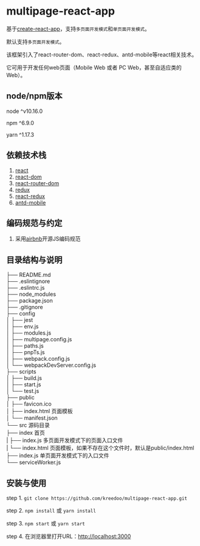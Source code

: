 # multipage-react-app

基于[create-react-app](https://create-react-app.dev/)，支持`多页面开发模式`和`单页面开发模式`。

默认支持`多页面开发模式`。

该框架引入了react-router-dom、react-redux、antd-mobile等react相关技术。

它可用于开发任何web页面（Mobile Web 或者 PC Web，甚至自适应类的Web）。

## node/npm版本

node ^v10.16.0

npm ^6.9.0

yarn ^1.17.3

## 依赖技术栈
1. [react](https://reactjs.org/)
2. [react-dom](https://reactjs.org/)
3. [react-router-dom](https://reacttraining.com/react-router/)
4. [redux](https://redux.js.org/)
5. [react-redux](https://redux.js.org/basics/usage-with-react)
7. [antd-mobile](https://mobile.ant.design/docs/react/introduce-cn)

## 编码规范与约定
1. 采用[airbnb](https://github.com/airbnb/javascript)开源JS编码规范

## 目录结构与说明

├── README.md<br />
├── .eslintignore<br />
├── .eslintrc.js<br />
├── node_modules<br />
├── package.json<br />
├── .gitignore<br />
├── config<br />
│   ├── jest<br />
│   ├── env.js<br />
│   ├── modules.js<br />
│   ├── multipage.config.js<br />
│   ├── paths.js<br />
│   ├── pnpTs.js<br />
│   ├── webpack.config.js<br />
│   └── webpackDevServer.config.js<br />
├── scripts<br />
│   ├── build.js<br />
│   ├── start.js<br />
│   └── test.js<br />
├── public<br />
│   ├── favicon.ico<br />
│   ├── index.html 页面模板<br />
│   └── manifest.json<br />
└── src 源码目录<br />
    ├── index 首页<br />
    |   ├── index.js 多页面开发模式下的页面入口文件<br />
    |   └── index.html 页面模板，如果不存在这个文件时，默认是public/index.html<br />
    ├── index.js 单页面开发模式下的入口文件<br />
    └── serviceWorker.js<br />

## 安装与使用

step 1. `git clone https://github.com/kreedoo/multipage-react-app.git`

step 2. `npm install` 或 `yarn install`

step 3. `npm start` 或 `yarn start`

step 4. 在浏览器里打开URL：[http://localhost:3000](http://localhost:3000)
